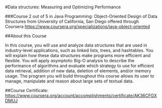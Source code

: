 #Data structures: Measuring and Optimizing Performance

###Course 2 out of 5 in Java Programming: Object-Oriented Design of Data Structures from University of California, San Diego offered through Coursera
https://www.coursera.org/specializations/java-object-oriented

##About this Course

In this course, you will use and analyze data structures that are used in industry-level applications, such as linked lists, trees, and hashtables.  You will explain how these data structures make programs more efficient and flexible.  You will apply asymptotic Big-O analysis to describe the performance of algorithms and evaluate which strategy to use for efficient data retrieval, addition of new data, deletion of elements, and/or memory usage.
The program you will build throughout this course allows its user to manage, manipulate and reason about large sets of textual data.

##Course Certificate: 
https://www.coursera.org/account/accomplishments/certificate/AK36CFGXDMUJ
